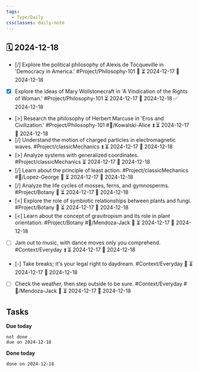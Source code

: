 ```yaml
---
tags:
  - Type/Daily
cssclasses: daily-note
---
```


## 🗓️ 2024-12-18

- [/] Explore the political philosophy of Alexis de Tocqueville in 'Democracy in America.' #Project/Philosophy-101 🔺 ⏳ 2024-12-17 📅 2024-12-18
- [x] Explore the ideas of Mary Wollstonecraft in 'A Vindication of the Rights of Woman.' #Project/Philosophy-101 ⏳ 2024-12-17 📅 2024-12-18 ✅ 2024-12-18
- [>] Research the philosophy of Herbert Marcuse in 'Eros and Civilization.' #Project/Philosophy-101 #👤/Kowalski-Alice ⏫ ⏳ 2024-12-17 📅 2024-12-18
- [/] Understand the motion of charged particles in electromagnetic waves. #Project/classicMechanics ⏫ ⏳ 2024-12-17 📅 2024-12-18
- [>] Analyze systems with generalized coordinates. #Project/classicMechanics ⏳ 2024-12-17 📅 2024-12-18
- [/] Learn about the principle of least action. #Project/classicMechanics #👤/Lopez-George 🔼 ⏳ 2024-12-17 📅 2024-12-18
- [/] Analyze the life cycles of mosses, ferns, and gymnosperms. #Project/Botany 🔼 ⏳ 2024-12-17 📅 2024-12-18
- [<] Explore the role of symbiotic relationships between plants and fungi. #Project/Botany 🔼 ⏳ 2024-12-17 📅 2024-12-18
- [<] Learn about the concept of gravitropism and its role in plant orientation. #Project/Botany #👤/Mendoza-Jack 🔺 ⏳ 2024-12-17 📅 2024-12-18
- [ ] Jam out to music, with dance moves only you comprehend. #Context/Everyday ⏫ ⏳ 2024-12-17 📅 2024-12-18
- [-] Take breaks; it's your legal right to daydream. #Context/Everyday 🔽 ⏳ 2024-12-17 📅 2024-12-18
- [ ] Check the weather, then step outside to be sure. #Context/Everyday #👤/Mendoza-Jack 🔺 ⏳ 2024-12-17 📅 2024-12-18

## Tasks

**Due today**

```tasks
not done
due on 2024-12-18
```

**Done today**

```tasks
done on 2024-12-18
```
            